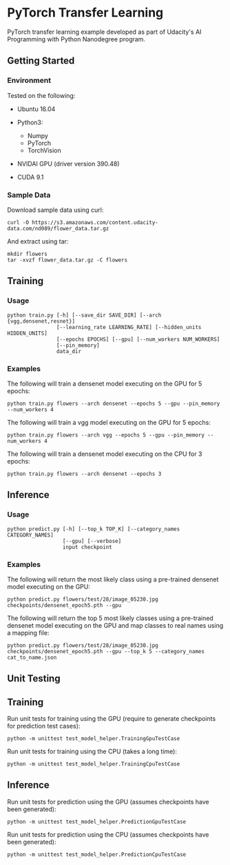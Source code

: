 # PyTorch Transfer Learning

PyTorch transfer learning example developed as part of Udacity's AI Programming with Python Nanodegree program.

## Getting Started
### Environment
Tested on the following:
- Ubuntu 16.04
- Python3:
    - Numpy
    - PyTorch
    - TorchVision

- NVIDAI GPU (driver version 390.48)
- CUDA 9.1

### Sample Data
Download sample data using curl:

```
curl -O https://s3.amazonaws.com/content.udacity-data.com/nd089/flower_data.tar.gz
```

And extract using tar:
```
mkdir flowers
tar -xvzf flower_data.tar.gz -C flowers
```

## Training
### Usage
```
python train.py [-h] [--save_dir SAVE_DIR] [--arch {vgg,densenet,resnet}]
                [--learning_rate LEARNING_RATE] [--hidden_units HIDDEN_UNITS]
                [--epochs EPOCHS] [--gpu] [--num_workers NUM_WORKERS]
                [--pin_memory]
                data_dir
```
### Examples
The following will train a densenet model executing on the GPU for 5 epochs:

```
python train.py flowers --arch densenet --epochs 5 --gpu --pin_memory --num_workers 4
```

The following will train a vgg model executing on the GPU for 5 epochs:

```
python train.py flowers --arch vgg --epochs 5 --gpu --pin_memory --num_workers 4
```

The following will train a densenet model executing on the CPU for 3 epochs:

```
python train.py flowers --arch densenet --epochs 3
```

## Inference
### Usage
```
python predict.py [-h] [--top_k TOP_K] [--category_names CATEGORY_NAMES]
                  [--gpu] [--verbose]
                  input checkpoint
```
### Examples
The following will return the most likely class using a pre-trained densenet model executing on the GPU:

```
python predict.py flowers/test/28/image_05230.jpg checkpoints/densenet_epoch5.pth --gpu
```

The following will return the top 5 most likely classes using a pre-trained densenet model executing on the GPU and map classes to real names using a mapping file:

```
python predict.py flowers/test/28/image_05230.jpg checkpoints/densenet_epoch5.pth --gpu --top_k 5 --category_names cat_to_name.json
```
## Unit Testing
## Training
Run unit tests for training using the GPU (require to generate checkpoints for prediction test cases):

```
python -m unittest test_model_helper.TrainingGpuTestCase
```

Run unit tests for training using the CPU (takes a long time):

```
python -m unittest test_model_helper.TrainingCpuTestCase
```
## Inference
Run unit tests for prediction using the GPU (assumes checkpoints have been generated):

```
python -m unittest test_model_helper.PredictionGpuTestCase
```

Run unit tests for prediction using the CPU (assumes checkpoints have been generated):

```
python -m unittest test_model_helper.PredictionCpuTestCase
```


